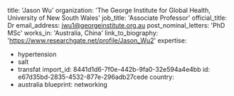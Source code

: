 title: 'Jason Wu'
organization: 'The George Institute for Global Health, University of New South Wales'
job_title: 'Associate Professor'
official_title: Dr
email_address: jwu1@georgeinstitute.org.au
post_nominal_letters: 'PhD MSc'
works_in: 'Australia, China'
link_to_biography: 'https://www.researchgate.net/profile/Jason_Wu2'
expertise:
  - hypertension
  - salt
  - transfat
import_id: 8441d1d6-7f0e-442b-9fa0-32e594a4e4bb
id: e67d35bd-2835-4532-877e-296adb27cede
country:
  - australia
blueprint: networking
